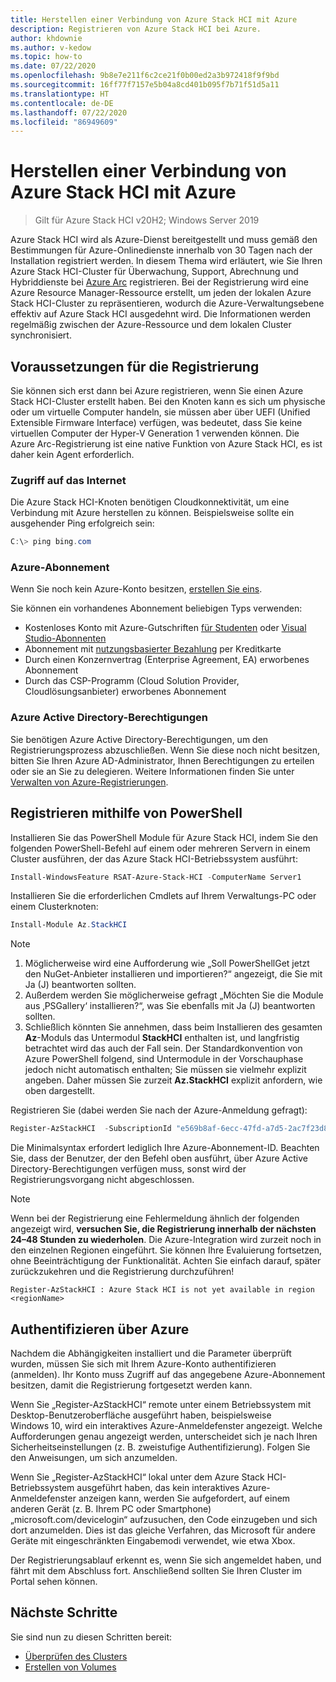 ```yaml
---
title: Herstellen einer Verbindung von Azure Stack HCI mit Azure
description: Registrieren von Azure Stack HCI bei Azure.
author: khdownie
ms.author: v-kedow
ms.topic: how-to
ms.date: 07/22/2020
ms.openlocfilehash: 9b8e7e211f6c2ce21f0b00ed2a3b972418f9f9bd
ms.sourcegitcommit: 16ff77f7157e5b04a8cd401b095f7b71f51d5a11
ms.translationtype: HT
ms.contentlocale: de-DE
ms.lasthandoff: 07/22/2020
ms.locfileid: "86949609"
---
```

# <a name="connect-azure-stack-hci-to-azure"></a>Herstellen einer Verbindung von Azure Stack HCI mit Azure

> Gilt für Azure Stack HCI v20H2; Windows Server 2019

Azure Stack HCI wird als Azure-Dienst bereitgestellt und muss gemäß den Bestimmungen für Azure-Onlinedienste innerhalb von 30 Tagen nach der Installation registriert werden. In diesem Thema wird erläutert, wie Sie Ihren Azure Stack HCI-Cluster für Überwachung, Support, Abrechnung und Hybriddienste bei [Azure Arc](https://azure.microsoft.com/services/azure-arc/) registrieren. Bei der Registrierung wird eine Azure Resource Manager-Ressource erstellt, um jeden der lokalen Azure Stack HCI-Cluster zu repräsentieren, wodurch die Azure-Verwaltungsebene effektiv auf Azure Stack HCI ausgedehnt wird. Die Informationen werden regelmäßig zwischen der Azure-Ressource und dem lokalen Cluster synchronisiert. 

## <a name="prerequisites-for-registration"></a>Voraussetzungen für die Registrierung

Sie können sich erst dann bei Azure registrieren, wenn Sie einen Azure Stack HCI-Cluster erstellt haben. Bei den Knoten kann es sich um physische oder um virtuelle Computer handeln, sie müssen aber über UEFI (Unified Extensible Firmware Interface) verfügen, was bedeutet, dass Sie keine virtuellen Computer der Hyper-V Generation 1 verwenden können. Die Azure Arc-Registrierung ist eine native Funktion von Azure Stack HCI, es ist daher kein Agent erforderlich.

### <a name="internet-access"></a>Zugriff auf das Internet

Die Azure Stack HCI-Knoten benötigen Cloudkonnektivität, um eine Verbindung mit Azure herstellen zu können. Beispielsweise sollte ein ausgehender Ping erfolgreich sein:

```PowerShell
C:\> ping bing.com
```

### <a name="azure-subscription"></a>Azure-Abonnement

Wenn Sie noch kein Azure-Konto besitzen, [erstellen Sie eins](https://azure.microsoft.com/). 

Sie können ein vorhandenes Abonnement beliebigen Typs verwenden:
- Kostenloses Konto mit Azure-Gutschriften [für Studenten](https://azure.microsoft.com/free/students/) oder [Visual Studio-Abonnenten](https://azure.microsoft.com/pricing/member-offers/credit-for-visual-studio-subscribers/)
- Abonnement mit [nutzungsbasierter Bezahlung](https://azure.microsoft.com/pricing/purchase-options/pay-as-you-go/) per Kreditkarte
- Durch einen Konzernvertrag (Enterprise Agreement, EA) erworbenes Abonnement
- Durch das CSP-Programm (Cloud Solution Provider, Cloudlösungsanbieter) erworbenes Abonnement

### <a name="azure-active-directory-permissions"></a>Azure Active Directory-Berechtigungen

Sie benötigen Azure Active Directory-Berechtigungen, um den Registrierungsprozess abzuschließen. Wenn Sie diese noch nicht besitzen, bitten Sie Ihren Azure AD-Administrator, Ihnen Berechtigungen zu erteilen oder sie an Sie zu delegieren. Weitere Informationen finden Sie unter [Verwalten von Azure-Registrierungen](../manage/manage-azure-registration.md#azure-active-directory-permissions).

## <a name="register-using-powershell"></a>Registrieren mithilfe von PowerShell

Installieren Sie das PowerShell Module für Azure Stack HCI, indem Sie den folgenden PowerShell-Befehl auf einem oder mehreren Servern in einem Cluster ausführen, der das Azure Stack HCI-Betriebssystem ausführt:

```PowerShell
Install-WindowsFeature RSAT-Azure-Stack-HCI -ComputerName Server1
```

Installieren Sie die erforderlichen Cmdlets auf Ihrem Verwaltungs-PC oder einem Clusterknoten:

```PowerShell
Install-Module Az.StackHCI
```
   > [!NOTE]
   > 1. Möglicherweise wird eine Aufforderung wie „Soll PowerShellGet jetzt den NuGet-Anbieter installieren und importieren?“ angezeigt, die Sie mit Ja (J) beantworten sollten.
   > 2. Außerdem werden Sie möglicherweise gefragt „Möchten Sie die Module aus ‚PSGallery‘ installieren?“, was Sie ebenfalls mit Ja (J) beantworten sollten.
   > 3. Schließlich könnten Sie annehmen, dass beim Installieren des gesamten **Az**-Moduls das Untermodul **StackHCI** enthalten ist, und langfristig betrachtet wird das auch der Fall sein. Der Standardkonvention von Azure PowerShell folgend, sind Untermodule in der Vorschauphase jedoch nicht automatisch enthalten; Sie müssen sie vielmehr explizit angeben. Daher müssen Sie zurzeit **Az.StackHCI** explizit anfordern, wie oben dargestellt.

Registrieren Sie (dabei werden Sie nach der Azure-Anmeldung gefragt):

```PowerShell
Register-AzStackHCI  -SubscriptionId "e569b8af-6ecc-47fd-a7d5-2ac7f23d8bfe" [-ResourceName] [-ResourceGroupName] [-ComputerName –Credential]
```

Die Minimalsyntax erfordert lediglich Ihre Azure-Abonnement-ID. Beachten Sie, dass der Benutzer, der den Befehl oben ausführt, über Azure Active Directory-Berechtigungen verfügen muss, sonst wird der Registrierungsvorgang nicht abgeschlossen.

   > [!NOTE]
   > Wenn bei der Registrierung eine Fehlermeldung ähnlich der folgenden angezeigt wird, **versuchen Sie, die Registrierung innerhalb der nächsten 24–48 Stunden zu wiederholen**. Die Azure-Integration wird zurzeit noch in den einzelnen Regionen eingeführt. Sie können Ihre Evaluierung fortsetzen, ohne Beeinträchtigung der Funktionalität. Achten Sie einfach darauf, später zurückzukehren und die Registrierung durchzuführen!
   >
   > `Register-AzStackHCI : Azure Stack HCI is not yet available in region <regionName>`

## <a name="authenticate-with-azure"></a>Authentifizieren über Azure
Nachdem die Abhängigkeiten installiert und die Parameter überprüft wurden, müssen Sie sich mit Ihrem Azure-Konto authentifizieren (anmelden). Ihr Konto muss Zugriff auf das angegebene Azure-Abonnement besitzen, damit die Registrierung fortgesetzt werden kann.

Wenn Sie „Register-AzStackHCI“ remote unter einem Betriebssystem mit Desktop-Benutzeroberfläche ausgeführt haben, beispielsweise Windows 10, wird ein interaktives Azure-Anmeldefenster angezeigt. Welche Aufforderungen genau angezeigt werden, unterscheidet sich je nach Ihren Sicherheitseinstellungen (z. B. zweistufige Authentifizierung). Folgen Sie den Anweisungen, um sich anzumelden.

Wenn Sie „Register-AzStackHCI“ lokal unter dem Azure Stack HCI-Betriebssystem ausgeführt haben, das kein interaktives Azure-Anmeldefenster anzeigen kann, werden Sie aufgefordert, auf einem anderen Gerät (z. B. Ihrem PC oder Smartphone) „microsoft.com/devicelogin“ aufzusuchen, den Code einzugeben und sich dort anzumelden. Dies ist das gleiche Verfahren, das Microsoft für andere Geräte mit eingeschränkten Eingabemodi verwendet, wie etwa Xbox.

Der Registrierungsablauf erkennt es, wenn Sie sich angemeldet haben, und fährt mit dem Abschluss fort. Anschließend sollten Sie Ihren Cluster im Portal sehen können.

## <a name="next-steps"></a>Nächste Schritte

Sie sind nun zu diesen Schritten bereit:

- [Überprüfen des Clusters](validate.md)
- [Erstellen von Volumes](../manage/create-volumes.md)
